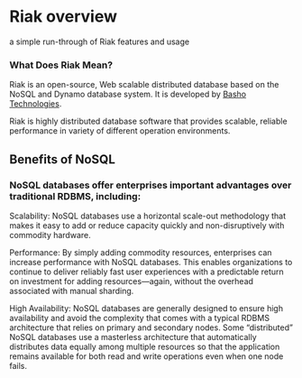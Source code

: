[logo]: ../img/riak.png
# Riak overview

a simple run-through of Riak features and usage

### What Does Riak Mean?
Riak is an open-source, Web scalable distributed database based on the NoSQL and Dynamo database system. It is developed by [Basho Technologies](https://riak.com/).

Riak is highly distributed database software that provides scalable, reliable performance in variety of different operation environments. 

## Benefits of NoSQL
### NoSQL databases offer enterprises important advantages over traditional RDBMS, including:

Scalability: NoSQL databases use a horizontal scale-out methodology that makes it easy to add or reduce capacity quickly and non-disruptively with commodity hardware. 

Performance: By simply adding commodity resources, enterprises can increase performance with NoSQL databases. This enables organizations to continue to deliver reliably fast user experiences with a predictable return on investment for adding resources—again, without the overhead associated with manual sharding.

High Availability: NoSQL databases are generally designed to ensure high availability and avoid the complexity that comes with a typical RDBMS architecture that relies on primary and secondary nodes. Some “distributed” NoSQL databases use a masterless architecture that automatically distributes data equally among multiple resources so that the application remains available for both read and write operations even when one node fails.
